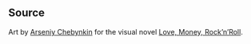 ## Source

Art by [Arseniy Chebynkin](https://www.artstation.com/arsenixc) for the visual novel [Love, Money, Rock’n’Roll](https://lmr.su/en/).
